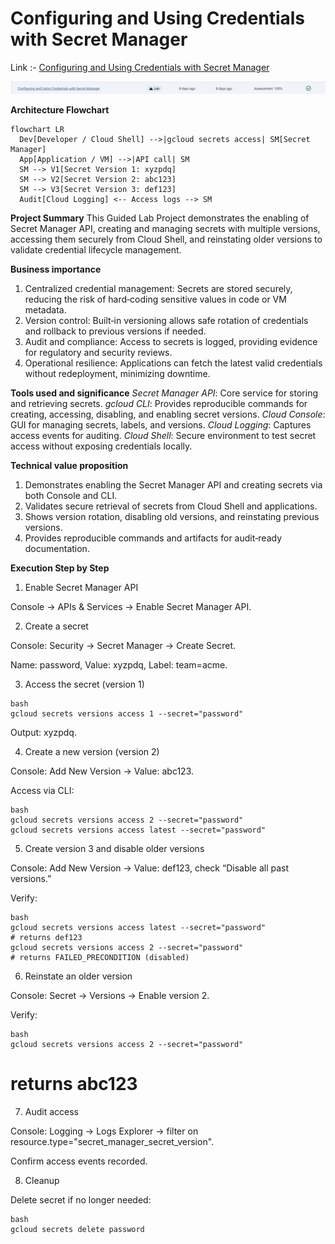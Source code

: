 # Configuring and Using Credentials with Secret Manager

Link :- [Configuring and Using Credentials with Secret Manager](https://www.skills.google/focuses/19174?parent=catalog)


![image](image-1.png)

**Architecture Flowchart**
```mermaid
flowchart LR
  Dev[Developer / Cloud Shell] -->|gcloud secrets access| SM[Secret Manager]
  App[Application / VM] -->|API call| SM
  SM --> V1[Secret Version 1: xyzpdq]
  SM --> V2[Secret Version 2: abc123]
  SM --> V3[Secret Version 3: def123]
  Audit[Cloud Logging] <-- Access logs --> SM
```

**Project Summary**
This Guided Lab Project demonstrates the enabling of Secret Manager API, creating and managing secrets with multiple versions, accessing them securely from Cloud Shell, and reinstating older versions to validate credential lifecycle management.

**Business importance**
1) Centralized credential management: Secrets are stored securely, reducing the risk of hard‑coding sensitive values in code or VM metadata.
2) Version control: Built‑in versioning allows safe rotation of credentials and rollback to previous versions if needed.
3) Audit and compliance: Access to secrets is logged, providing evidence for regulatory and security reviews.
4) Operational resilience: Applications can fetch the latest valid credentials without redeployment, minimizing downtime.

**Tools used and significance**
*Secret Manager API*: Core service for storing and retrieving secrets.
*gcloud CLI*: Provides reproducible commands for creating, accessing, disabling, and enabling secret versions.
*Cloud Console*: GUI for managing secrets, labels, and versions.
*Cloud Logging*: Captures access events for auditing.
*Cloud Shell*: Secure environment to test secret access without exposing credentials locally.

**Technical value proposition**
1) Demonstrates enabling the Secret Manager API and creating secrets via both Console and CLI.
2) Validates secure retrieval of secrets from Cloud Shell and applications.
3) Shows version rotation, disabling old versions, and reinstating previous versions.
4) Provides reproducible commands and artifacts for audit‑ready documentation.



**Execution Step by Step**
1) Enable Secret Manager API

Console → APIs & Services → Enable Secret Manager API.

2) Create a secret

Console: Security → Secret Manager → Create Secret.

Name: password, Value: xyzpdq, Label: team=acme.

3) Access the secret (version 1)
```
bash
gcloud secrets versions access 1 --secret="password"
```
Output: xyzpdq.

4) Create a new version (version 2)

Console: Add New Version → Value: abc123.

Access via CLI:
```
bash
gcloud secrets versions access 2 --secret="password"
gcloud secrets versions access latest --secret="password"
```
5) Create version 3 and disable older versions

Console: Add New Version → Value: def123, check “Disable all past versions.”

Verify:
```
bash
gcloud secrets versions access latest --secret="password"
# returns def123
gcloud secrets versions access 2 --secret="password"
# returns FAILED_PRECONDITION (disabled)
```

6) Reinstate an older version

Console: Secret → Versions → Enable version 2.

Verify:
```
bash
gcloud secrets versions access 2 --secret="password"
```
# returns abc123
7) Audit access

Console: Logging → Logs Explorer → filter on resource.type="secret_manager_secret_version".

Confirm access events recorded.

8) Cleanup

Delete secret if no longer needed:
```
bash
gcloud secrets delete password
```